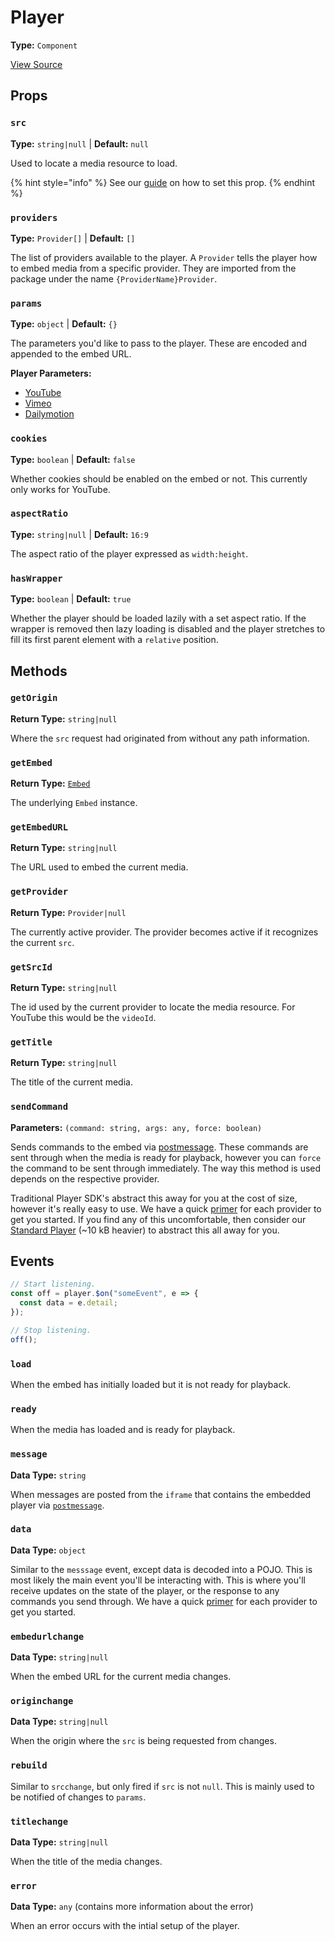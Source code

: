 # Player

**Type:** `Component`

[View Source](../../../vime-lite/src/LitePlayer.svelte)

## Props

### `src`

**Type:** `string|null` | **Default:** `null`

Used to locate a media resource to load.

{% hint style="info" %}
See our [guide](../guides/loading-media.md) on how to set this prop.
{% endhint %}

### `providers`

**Type:** `Provider[]` | **Default:** `[]`

The list of providers available to the player. A `Provider` tells the player how to embed media from
a specific provider. They are imported from the package under the name `{ProviderName}Provider`.

### `params`

**Type:** `object` | **Default:** `{}`

The parameters you'd like to pass to the player. These are encoded and appended to the embed URL.

**Player Parameters:**

- [YouTube][youtube-params]
- [Vimeo][vimeo-params]
- [Dailymotion][dailymotion-params]

[youtube-params]: https://developers.google.com/youtube/player_parameters#Parameters
[vimeo-params]: https://developer.vimeo.com/player/sdk/embed#embed-options
[dailymotion-params]: https://developer.vimeo.com/player/sdk/embed#embed-options

### `cookies`

**Type:** `boolean` | **Default:** `false`

Whether cookies should be enabled on the embed or not. This currently only works for YouTube.

### `aspectRatio`

**Type:** `string|null` | **Default:** `16:9`

The aspect ratio of the player expressed as `width:height`.

### `hasWrapper`

**Type:** `boolean` | **Default:** `true`

Whether the player should be loaded lazily with a set aspect ratio. If the wrapper is removed then
lazy loading is disabled and the player stretches to fill its first parent element with a `relative` position.

## Methods

### `getOrigin`

**Return Type:** `string|null`

Where the `src` request had originated from without any path information.

### `getEmbed`

**Return Type:** [`Embed`](./embed.md)

The underlying `Embed` instance.

### `getEmbedURL`

**Return Type:** `string|null`

The URL used to embed the current media.

### `getProvider`

**Return Type:** `Provider|null`

The currently active provider. The provider becomes active if it recognizes the current `src`. 

### `getSrcId`

**Return Type:** `string|null`

The id used by the current provider to locate the media resource. For YouTube this would be the
`videoId`.

### `getTitle`

**Return Type:** `string|null`

The title of the current media.

### `sendCommand`

**Parameters:** `(command: string, args: any, force: boolean)`

Sends commands to the embed via [postmessage][mdn-postmessage]. These commands are sent through when 
the media is ready for playback, however you can `force` the command to be sent through immediately. 
The way this method is used depends on the respective provider. 

Traditional Player SDK's abstract this away for you at the cost of size, however it's really easy
to use. We have a quick [primer](./usage.md) for each provider to get you started. If you find any of this 
uncomfortable, then consider our [Standard Player](../standard/setup.md) (~10 kB heavier) to abstract this 
all away for you.

[mdn-postmessage]: https://developer.mozilla.org/en-US/docs/Web/API/Window/postMessage

## Events

```js
// Start listening.
const off = player.$on("someEvent", e => {
  const data = e.detail;
});

// Stop listening.
off();
```

### `load`

When the embed has initially loaded but it is not ready for playback.

### `ready`

When the media has loaded and is ready for playback.

### `message`

**Data Type:** `string`

When messages are posted from the `iframe` that contains the embedded player via [`postmessage`][mdn-postmessage].

### `data`

**Data Type:** `object`

Similar to the `messsage` event, except data is decoded into a POJO. This is most likely the main
event you'll be interacting with. This is where you'll receive updates on the state of the player, 
or the response to any commands you send through. We have a quick [primer](./usage.md) for each provider 
to get you started.

### `embedurlchange`

**Data Type:** `string|null`

When the embed URL for the current media changes.

### `originchange`

**Data Type:** `string|null`

When the origin where the `src` is being requested from changes.

### `rebuild`

Similar to `srcchange`, but only fired if `src` is not `null`. This is mainly used to be notified of 
changes to `params`.

### `titlechange`

**Data Type:** `string|null`

When the title of the media changes.

### `error`

**Data Type:** `any` (contains more information about the error)

When an error occurs with the intial setup of the player.
